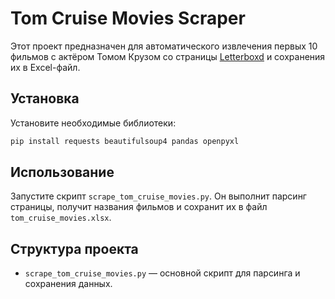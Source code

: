 # Tom Cruise Movies Scraper

Этот проект предназначен для автоматического извлечения первых 10 фильмов с актёром Томом Крузом со страницы [Letterboxd](https://letterboxd.com/actor/tom-cruise/) и сохранения их в Excel-файл.

## Установка

Установите необходимые библиотеки:

```bash
pip install requests beautifulsoup4 pandas openpyxl
```

## Использование

Запустите скрипт `scrape_tom_cruise_movies.py`. Он выполнит парсинг страницы, получит названия фильмов и сохранит их в файл `tom_cruise_movies.xlsx`.

## Структура проекта

- `scrape_tom_cruise_movies.py` — основной скрипт для парсинга и сохранения данных.

